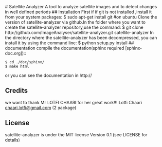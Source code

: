 <snippet>
  <content>
# Satellite Analyzer
A tool to analyze satellite images and to detect changes in well defined periods 
## Installation
First if if git is not installed ,install it from your system packages:
	$ sudo apt-get install git #on ubuntu 
Clone the version of satellite-analyzer via github.In the folder where you want to create 
the satellite-analyzer repository,use the command:
  	$ git clone  http://github.com/ImageAnalyser/satellite-analyzer.git satellite-analyzer 
In the directory where the satellite-analyzer has been decompressed, you can install it
by using the command line:
	$ python setup.py install 
## documentation
compile the documentation(sphinx required [sphinx-doc.org])::

	$ cd ./doc/sphinx/
	$ make html
or you can see the documentation in http:// 
## Credits
we want to thank Mr LOTFI CHAARI for her great work!!! 
	Lotfi Chaari chaari.lotfi@gmail.com (2 package)
## License
satellite-analyzer is under the MIT license Version 0.1 (see LICENSE for details)
</content>
  </snippet>
